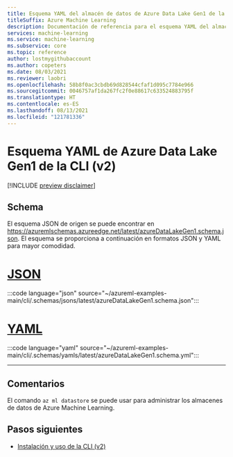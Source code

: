 ```yaml
---
title: Esquema YAML del almacén de datos de Azure Data Lake Gen1 de la CLI (v2)
titleSuffix: Azure Machine Learning
description: Documentación de referencia para el esquema YAML del almacén de datos de Azure Data Lake Gen1 de la CLI (v2).
services: machine-learning
ms.service: machine-learning
ms.subservice: core
ms.topic: reference
author: lostmygithubaccount
ms.author: copeters
ms.date: 08/03/2021
ms.reviewer: laobri
ms.openlocfilehash: 58b8f0ac3cbdb69d828544cfaf1d095c7784e966
ms.sourcegitcommit: 0046757af1da267fc2f0e88617c633524883795f
ms.translationtype: HT
ms.contentlocale: es-ES
ms.lasthandoff: 08/13/2021
ms.locfileid: "121781336"
---
```

# <a name="cli-v2-azure-data-lake-gen1-yaml-schema"></a>Esquema YAML de Azure Data Lake Gen1 de la CLI (v2)

[!INCLUDE [preview disclaimer](../../includes/machine-learning-preview-generic-disclaimer.md)]

## <a name="schema"></a>Schema

El esquema JSON de origen se puede encontrar en https://azuremlschemas.azureedge.net/latest/azureDataLakeGen1.schema.json. El esquema se proporciona a continuación en formatos JSON y YAML para mayor comodidad.

# <a name="json"></a>[JSON](#tab/json)

:::code language="json" source="~/azureml-examples-main/cli/.schemas/jsons/latest/azureDataLakeGen1.schema.json":::

# <a name="yaml"></a>[YAML](#tab/yaml)

:::code language="yaml" source="~/azureml-examples-main/cli/.schemas/yamls/latest/azureDataLakeGen1.schema.yml":::

---

## <a name="remarks"></a>Comentarios

El comando `az ml datastore` se puede usar para administrar los almacenes de datos de Azure Machine Learning.

## <a name="next-steps"></a>Pasos siguientes

- [Instalación y uso de la CLI (v2)](how-to-configure-cli.md)
